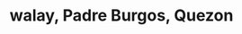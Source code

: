 ---
title: walay, Padre Burgos, Quezon
url: /walay-padre-burgos-quezon/
latitude: 13.912
longitude: 121.867
---